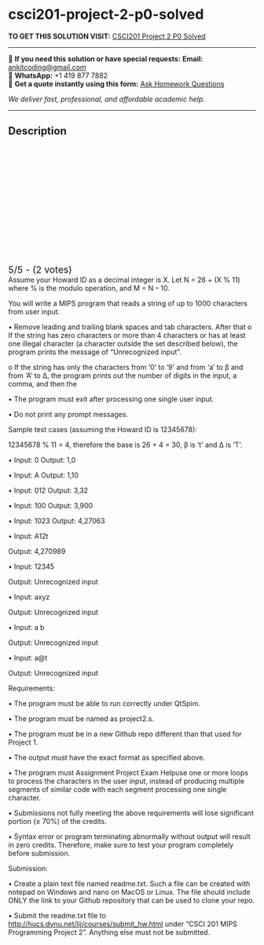 # csci201-project-2-p0-solved
**TO GET THIS SOLUTION VISIT:** [CSCI201 Project 2 P0 Solved](https://www.ankitcodinghub.com/product/csci-201-computer-organization-i-mips-programming-project-2-p0-solved/)


---

📩 **If you need this solution or have special requests:** **Email:** ankitcoding@gmail.com  
📱 **WhatsApp:** +1 419 877 7882  
📄 **Get a quote instantly using this form:** [Ask Homework Questions](https://www.ankitcodinghub.com/services/ask-homework-questions/)

*We deliver fast, professional, and affordable academic help.*

---

<h2>Description</h2>



<div class="kk-star-ratings kksr-auto kksr-align-center kksr-valign-top" data-payload="{&quot;align&quot;:&quot;center&quot;,&quot;id&quot;:&quot;124590&quot;,&quot;slug&quot;:&quot;default&quot;,&quot;valign&quot;:&quot;top&quot;,&quot;ignore&quot;:&quot;&quot;,&quot;reference&quot;:&quot;auto&quot;,&quot;class&quot;:&quot;&quot;,&quot;count&quot;:&quot;2&quot;,&quot;legendonly&quot;:&quot;&quot;,&quot;readonly&quot;:&quot;&quot;,&quot;score&quot;:&quot;5&quot;,&quot;starsonly&quot;:&quot;&quot;,&quot;best&quot;:&quot;5&quot;,&quot;gap&quot;:&quot;4&quot;,&quot;greet&quot;:&quot;Rate this product&quot;,&quot;legend&quot;:&quot;5\/5 - (2 votes)&quot;,&quot;size&quot;:&quot;24&quot;,&quot;title&quot;:&quot;CSCI201  Project 2 P0 Solved&quot;,&quot;width&quot;:&quot;138&quot;,&quot;_legend&quot;:&quot;{score}\/{best} - ({count} {votes})&quot;,&quot;font_factor&quot;:&quot;1.25&quot;}">

<div class="kksr-stars">

<div class="kksr-stars-inactive">
            <div class="kksr-star" data-star="1" style="padding-right: 4px">


<div class="kksr-icon" style="width: 24px; height: 24px;"></div>
        </div>
            <div class="kksr-star" data-star="2" style="padding-right: 4px">


<div class="kksr-icon" style="width: 24px; height: 24px;"></div>
        </div>
            <div class="kksr-star" data-star="3" style="padding-right: 4px">


<div class="kksr-icon" style="width: 24px; height: 24px;"></div>
        </div>
            <div class="kksr-star" data-star="4" style="padding-right: 4px">


<div class="kksr-icon" style="width: 24px; height: 24px;"></div>
        </div>
            <div class="kksr-star" data-star="5" style="padding-right: 4px">


<div class="kksr-icon" style="width: 24px; height: 24px;"></div>
        </div>
    </div>

<div class="kksr-stars-active" style="width: 138px;">
            <div class="kksr-star" style="padding-right: 4px">


<div class="kksr-icon" style="width: 24px; height: 24px;"></div>
        </div>
            <div class="kksr-star" style="padding-right: 4px">


<div class="kksr-icon" style="width: 24px; height: 24px;"></div>
        </div>
            <div class="kksr-star" style="padding-right: 4px">


<div class="kksr-icon" style="width: 24px; height: 24px;"></div>
        </div>
            <div class="kksr-star" style="padding-right: 4px">


<div class="kksr-icon" style="width: 24px; height: 24px;"></div>
        </div>
            <div class="kksr-star" style="padding-right: 4px">


<div class="kksr-icon" style="width: 24px; height: 24px;"></div>
        </div>
    </div>
</div>


<div class="kksr-legend" style="font-size: 19.2px;">
            5/5 - (2 votes)    </div>
    </div>
Assume your Howard ID as a decimal integer is X. Let N = 26 + (X % 11) where % is the modulo operation, and M = N – 10.

You will write a MIPS program that reads a string of up to 1000 characters from user input.

• Remove leading and trailing blank spaces and tab characters. After that o If the string has zero characters or more than 4 characters or has at least one illegal character (a character outside the set described below), the program prints the message of “Unrecognized input”.

o If the string has only the characters from ‘0’ to ‘9’ and from ‘a’ to β and from ‘A’ to Δ, the program prints out the number of digits in the input, a comma, and then the

• The program must exit after processing one single user input.

• Do not print any prompt messages.

Sample test cases (assuming the Howard ID is 12345678):

12345678 % 11 = 4, therefore the base is 26 + 4 = 30, β is ‘t’ and Δ is ‘T’.

• Input: 0 Output: 1,0

• Input: A Output: 1,10

• Input: 012 Output: 3,32

• Input: 100 Output: 3,900

• Input: 1023 Output: 4,27063

• Input: A12t

Output: 4,270989

• Input: 12345

Output: Unrecognized input

• Input: axyz

Output: Unrecognized input

• Input: a b

Output: Unrecognized input

• Input: a@t

Output: Unrecognized input

Requirements:

• The program must be able to run correctly under QtSpim.

• The program must be named as project2.s.

• The program must be in a new Github repo different than that used for Project 1.

• The output must have the exact format as specified above.

• The program must Assignment Project Exam Helpuse one or more loops to process the characters in the user input, instead of producing multiple segments of similar code with each segment processing one single character.

• Submissions not fully meeting the above requirements will lose significant portion (≥ 70%) of the credits.

• Syntax error or program terminating abnormally without output will result in zero credits. Therefore, make sure to test your program completely before submission.

Submission:

• Create a plain text file named readme.txt. Such a file can be created with notepad on Windows and nano on MacOS or Linux. The file should include ONLY the link to your Github repository that can be used to clone your repo.

• Submit the readme.txt file to http://hucs.dynu.net/lij/courses/submit_hw.html under “CSCI 201 MIPS Programming Project 2”. Anything else must not be submitted.
